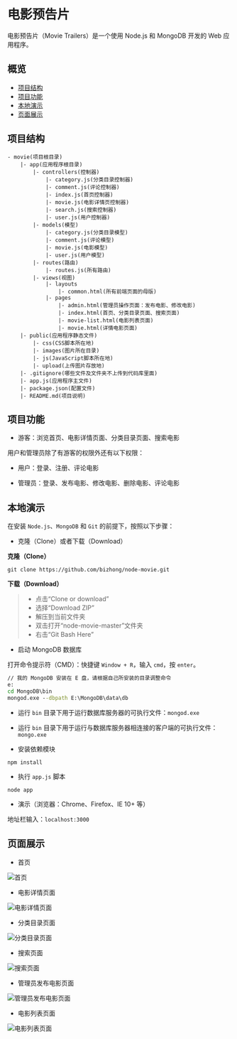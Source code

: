 # 电影预告片

电影预告片（Movie Trailers）是一个使用 Node.js 和 MongoDB 开发的 Web 应用程序。

## 概览

- [项目结构](#项目结构)
- [项目功能](#项目功能)
- [本地演示](#本地演示)
- [页面展示](#页面展示)

## 项目结构

```
- movie(项目根目录)
    |- app(应用程序根目录)
        |- controllers(控制器)
            |- category.js(分类目录控制器)
            |- comment.js(评论控制器)
            |- index.js(首页控制器)
            |- movie.js(电影详情页控制器)
            |- search.js(搜索控制器)
            |- user.js(用户控制器)
        |- models(模型)
            |- category.js(分类目录模型)
            |- comment.js(评论模型)
            |- movie.js(电影模型)
            |- user.js(用户模型)
        |- routes(路由)
            |- routes.js(所有路由)
        |- views(视图)
            |- layouts
                |- common.html(所有前端页面的母版)
            |- pages
                |- admin.html(管理员操作页面：发布电影、修改电影)
                |- index.html(首页、分类目录页面、搜索页面)
                |- movie-list.html(电影列表页面)
                |- movie.html(详情电影页面)
    |- public(应用程序静态文件)
        |- css(CSS脚本所在地)
        |- images(图片所在目录)
        |- js(JavaScript脚本所在地)
        |- upload(上传图片存放地)
    |- .gitignore(哪些文件及文件夹不上传到代码库里面)
    |- app.js(应用程序主文件)
    |- package.json(配置文件)
    |- README.md(项目说明)
```

## 项目功能

- 游客：浏览首页、电影详情页面、分类目录页面、搜索电影

用户和管理员除了有游客的权限外还有以下权限：

- 用户：登录、注册、评论电影

- 管理员：登录、发布电影、修改电影、删除电影、评论电影

## 本地演示

在安装 `Node.js`、`MongoDB` 和 `Git` 的前提下，按照以下步骤：

- 克隆（Clone）或者下载（Download）

**克隆（Clone）**

```git
git clone https://github.com/bizhong/node-movie.git
```

**下载（Download）**

> - 点击“Clone or download”
> - 选择“Download ZIP”
> - 解压到当前文件夹
> - 双击打开“node-movie-master”文件夹
> - 右击“Git Bash Here”

- 启动 MongoDB 数据库

打开命令提示符（CMD）：快捷键 `Window + R`，输入 `cmd`，按 `enter`。

```cmd
// 我的 MongoDB 安装在 E 盘，请根据自己所安装的目录调整命令
e:
cd MongoDB\bin
mongod.exe --dbpath E:\MongoDB\data\db
```

- 运行 `bin` 目录下用于运行数据库服务器的可执行文件：`mongod.exe`

- 运行 `bin` 目录下用于运行与数据库服务器相连接的客户端的可执行文件：`mongo.exe`

- 安装依赖模块

```git
npm install
```

- 执行 `app.js` 脚本

```git
node app
```

- 演示（浏览器：Chrome、Firefox、IE 10+ 等）

地址栏输入：`localhost:3000`

## 页面展示

- 首页

![首页][1]

- 电影详情页面

![电影详情页面][2]

- 分类目录页面

![分类目录页面][3]

- 搜索页面

![搜索页面][4]

- 管理员发布电影页面

![管理员发布电影页面][5]

- 电影列表页面

![电影列表页面][6]

  [1]: https://github.com/bizhong/images/blob/master/node-movie/index.png
  [2]: https://github.com/bizhong/images/blob/master/node-movie/movie.png
  [3]: https://github.com/bizhong/images/blob/master/node-movie/category.png
  [4]: https://github.com/bizhong/images/blob/master/node-movie/search.png
  [5]: https://github.com/bizhong/images/blob/master/node-movie/movie-post.png
  [6]: https://github.com/bizhong/images/blob/master/node-movie/movie-list.png
